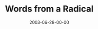 ---
layout: message
category: message
series: "Letter From a Revolutionary"
title: "Words from a Radical"
date: 2003-06-28-00-00
message_id: 217
sc-permalink-url: "http://soundcloud.com/crdschurch/words-from-a-radical"
audio: "http://s3.amazonaws.com/crossroads-media/messages/audio/LFAR_01_07-29-03_WordsFromARadical.mp3"
audio-duration: "31:04"
tag: 
 - truth
 - james
 - mirror
 - reflection
 - wells
 - bible
explicit: false
---
